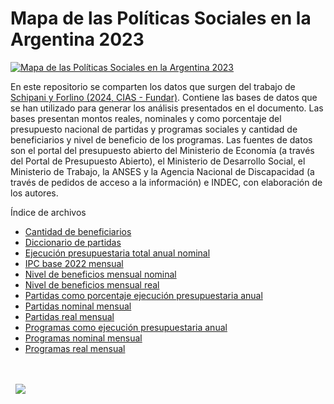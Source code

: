 # Mapa de las Políticas Sociales en la Argentina 2023

[![Mapa de las Políticas Sociales en la Argentina 2023](https://fund.ar/wp-content/uploads/2024/05/Portada_web_Mapa-CIAS.png)](https://fund.ar/publicacion/mapa-politicas-sociales-2023/)

En este repositorio se comparten los datos que surgen del trabajo de [Schipani y Forlino (2024, CIAS - Fundar)](https://fund.ar/publicacion/mapa-politicas-sociales-2023/). Contiene las bases de datos que se han utilizado para generar los análisis presentados en el documento. Las bases presentan montos reales, nominales y como porcentaje del presupuesto nacional de partidas y programas sociales y cantidad de beneficiarios y nivel de beneficio de los programas. Las fuentes de datos son el portal del presupuesto abierto del Ministerio de Economía (a través del Portal de Presupuesto Abierto), el Ministerio de Desarrollo Social, el Ministerio de Trabajo, la ANSES y la Agencia Nacional de Discapacidad (a través de pedidos de acceso a la información) e INDEC, con elaboración de los autores.

Índice de archivos
- [Cantidad de beneficiarios](https://github.com/datos-Fundar/mapa_politicas_sociales/blob/main/cantidad_de_beneficiarios.csv)
- [Diccionario de partidas](https://github.com/datos-Fundar/mapa_politicas_sociales/blob/main/diccionario_partidas.csv)
- [Ejecución presupuestaria total anual nominal](https://github.com/datos-Fundar/mapa_politicas_sociales/blob/main/ejecucion_presupuestaria_total_anual_nominal.csv)
- [IPC base 2022 mensual](https://github.com/datos-Fundar/mapa_politicas_sociales/blob/main/ipc_base2022_mensual.csv)
- [Nivel de beneficios mensual nominal](https://github.com/datos-Fundar/mapa_politicas_sociales/blob/main/nivel_beneficio_nominal_mensual.csv)
- [Nivel de beneficios mensual real](https://github.com/datos-Fundar/mapa_politicas_sociales/blob/main/nivel_beneficio_real_mensual.csv)
- [Partidas como porcentaje ejecución presupuestaria anual](https://github.com/datos-Fundar/mapa_politicas_sociales/blob/main/partidas_como_porcentaje_ejecucion_presupuestaria_anual.csv)
- [Partidas nominal mensual](https://github.com/datos-Fundar/mapa_politicas_sociales/blob/main/partidas_nominal_mensual.csv)
- [Partidas real mensual](https://github.com/datos-Fundar/mapa_politicas_sociales/blob/main/partidas_real_mensual.csv)
- [Programas como ejecución presupuestaria anual ](https://github.com/datos-Fundar/mapa_politicas_sociales/blob/main/programas_como_porcentaje_ejecucion_presupuestaria_anual.csv)
- [Programas nominal mensual](https://github.com/datos-Fundar/mapa_politicas_sociales/blob/main/programas_nominal_mensual.csv)
- [Programas real mensual](https://github.com/datos-Fundar/mapa_politicas_sociales/blob/main/programas_real_mensual.csv)


[^1]: [Mapa de las Políticas Sociales en la Argentina 2023 : CIAS-Fundar / Andrés Schipani ; Lara Forlino. - 1a ed - Ciudad Autónoma de Buenos Aires : Fundar , 2024.)](https://fund.ar/publicacion/mapa-politicas-sociales-2023/)




<div>&nbsp;</div>
<div>&nbsp;</div>
<div>
  &nbsp;
  <a href="https://fund.ar">
  <picture>
    <source media="(prefers-color-scheme: dark)" srcset="https://github.com/datos-Fundar/fundartools/assets/86327859/6ef27bf9-141f-4537-9d78-e16b80196959">
    <source media="(prefers-color-scheme: light)" srcset="https://github.com/datos-Fundar/fundartools/assets/86327859/aa8e7c72-4fad-403a-a8b9-739724b4c533">
    <img src="fund.ar"></img>
  </picture>
</a>

</div>
